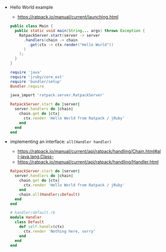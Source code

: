 * Hello World example
  * https://ratpack.io/manual/current/launching.html

  ```java
  public class Main {
    public static void main(String... args) throws Exception {
      RatpackServer.start(server -> server
        .handlers(chain -> chain
          .get(ctx -> ctx.render("Hello World"))
        )
      );
    }
  }
  ```

  ```ruby
  require 'java'
  require 'jruby/core_ext'
  require 'bundler/setup'
  Bundler.require

  java_import 'ratpack.server.RatpackServer'

  RatpackServer.start do |server|
    server.handlers do |chain|
      chain.get do |ctx|
        ctx.render 'Hello World from Ratpack / jRuby'
      end
    end
  end
  ```
* implementing an interface: `all(Handler handler)`
  * https://ratpack.io/manual/current/api/ratpack/handling/Chain.html#all-java.lang.Class-
  * https://ratpack.io/manual/current/api/ratpack/handling/Handler.html

  ```ruby
  RatpackServer.start do |server|
    server.handlers do |chain|
      chain.get do |ctx|
        ctx.render 'Hello World from Ratpack / jRuby'
      end
      chain.all(Handler::Default)
    end
  end

  # handler/default.rb
  module Handler
    class Default
      def self.handle(ctx)
        ctx.render 'Nothing here, sorry'
      end
    end
  end
  ```
